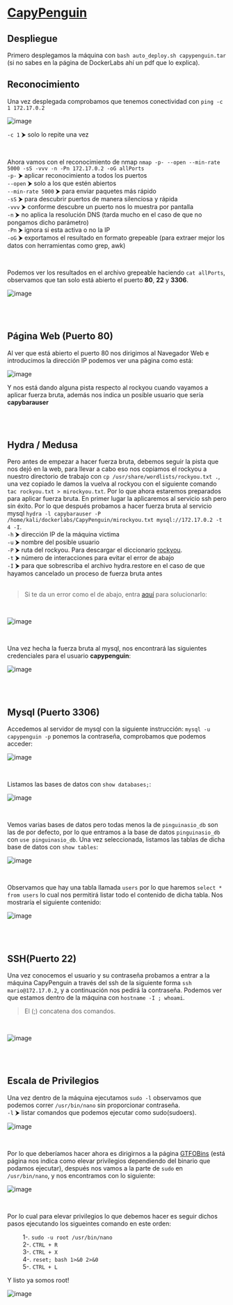 # [CapyPenguin](https://dockerlabs.es/)

## Despliegue

Primero desplegamos la máquina con ```bash auto_deploy.sh capypenguin.tar``` (si no sabes en la página de DockerLabs ahí un pdf que lo explica).

## Reconocimiento

Una vez desplegada comprobamos que tenemos conectividad con ```ping -c 1 172.17.0.2``` 
<br>

![image](https://github.com/TerrorAterrador/WriteUps/assets/146730674/af4d0189-b640-4576-aca6-3c02c75c9434)
<br>

`-c 1` ⮞ solo lo repite una vez

<br>

Ahora vamos con el reconocimiento de nmap ```nmap -p- --open --min-rate 5000 -sS -vvv -n -Pn 172.17.0.2 -oG allPorts``` <br>
`-p-` ⮞ aplicar reconocimiento a todos los puertos <br>
`--open` ⮞ solo a los que estén abiertos <br>
`--min-rate 5000` ⮞ para enviar paquetes más rápido <br> 
`-sS` ⮞ para descubrir puertos de manera silenciosa y rápida <br> 
`-vvv` ⮞ conforme descubre un puerto nos lo muestra por pantalla <br> 
`-n` ⮞ no aplica la resolución DNS (tarda mucho en el caso de que no pongamos dicho parámetro)<br> 
`-Pn` ⮞ ignora si esta activa o no la IP<br> 
`-oG` ⮞ exportamos el resultado en formato grepeable (para extraer mejor los datos con herramientas como grep, awk)

<br>

Podemos ver los resultados en el archivo grepeable haciendo ```cat allPorts```, observamos que tan solo está abierto el puerto **80**, **22** y **3306**.
<br>

![image](https://github.com/TerrorAterrador/WriteUps/assets/128630899/b544b52d-5645-4629-9f81-7ab3264f304d)

<br>
<br>

## Página Web (Puerto 80)

Al ver que está abierto el puerto 80 nos dirigimos al Navegador Web e introducimos la dirección IP podemos ver una página como está:
<br>

![image](https://github.com/TerrorAterrador/WriteUps/assets/128630899/06bf7933-f450-4c49-91ef-bb7e26261fed)
<br>

Y nos está dando alguna pista respecto al rockyou cuando vayamos a aplicar fuerza bruta, además nos indica un posible usuario que sería **capybarauser**

<br>
<br>

## Hydra / Medusa

Pero antes de empezar a hacer fuerza bruta, debemos seguir la pista que nos dejó en la web, para llevar a cabo eso nos copiamos el rockyou a nuestro directorio de trabajo con `cp /usr/share/wordlists/rockyou.txt .`, una vez copiado le damos la vuelva al rockyou con el siguiente comando `tac rockyou.txt > mirockyou.txt`. Por lo que ahora estaremos preparados para aplicar fuerza bruta. En primer lugar la aplicaremos al servicio ssh pero sin éxito. Por lo que después probamos a hacer fuerza bruta al servicio mysql `hydra -l capybarauser -P /home/kali/dockerlabs/CapyPenguin/mirockyou.txt mysql://172.17.0.2 -t 4 -I`. <br>
`-h` ⮞ dirección IP de la máquina victima <br>
`-u` ⮞ nombre del posible usuario <br> 
`-P` ⮞ ruta del rockyou. Para descargar el diccionario [rockyou](https://github.com/brannondorsey/naive-hashcat/releases/download/data/rockyou.txt). <br>
`-t` ⮞ número de interacciones para evitar el error de abajo <br> 
`-I` ⮞ para que sobrescriba el archivo hydra.restore en el caso de que hayamos cancelado un proceso de fuerza bruta antes <br> 
<br>

> Si te da un error como el de abajo, entra [aquí](https://github.com/TerrorAterrador/WriteUps/blob/main/DockerLabs/Bozaruwarahctf.md) para solucionarlo:
<br>

![image](https://github.com/TerrorAterrador/WriteUps/assets/128630899/02361559-3503-4606-8d04-602919c4aac0)

<br>

Una vez hecha la fuerza bruta al mysql, nos encontrará las siguientes credenciales para el usuario **capypenguin**:
<br>

![image](https://github.com/TerrorAterrador/WriteUps/assets/128630899/b5b900b8-7b22-4f37-83e0-ade8cb83396d)

<br>
<br>

## Mysql (Puerto 3306)

Accedemos al servidor de mysql con la siguiente instrucción: `mysql -u capypenguin -p` ponemos la contraseña, comprobamos que podemos acceder:
<br>

![image](https://github.com/TerrorAterrador/WriteUps/assets/128630899/26e8ba24-b93b-43b7-869e-8e05c4743cf0)

<br>

Listamos las bases de datos con `show databases;`: 
<br>

![image](https://github.com/TerrorAterrador/WriteUps/assets/128630899/0b8fb185-9777-492f-9972-686b7a51ae8c)

<br>

Vemos varias bases de datos pero todas menos la de `pinguinasio_db` son las de por defecto, por lo que entramos a la base de datos `pinguinasio_db` con `use pinguinasio_db`. Una vez seleccionada, listamos las tablas de dicha base de datos con `show tables`:
<br>

![image](https://github.com/TerrorAterrador/WriteUps/assets/128630899/f1914b34-7341-4678-8adc-06a22f0f58d1)

<br>

Observamos que hay una tabla llamada `users` por lo que haremos `select * from users` lo cual nos permitirá listar todo el contenido de dicha tabla. Nos mostraría el siguiente contenido:
<br>

![image](https://github.com/TerrorAterrador/WriteUps/assets/128630899/3b4295b2-c894-4e9a-9fda-70255541ad87)

<br>
<br>


## SSH(Puerto 22)

Una vez conocemos el usuario y su contraseña probamos a entrar a la máquina CapyPenguin a través del ssh de la siguiente forma `ssh mario@172.17.0.2`, y a continuación nos pedirá la contraseña. Podemos ver que estamos dentro de la máquina con `hostname -I ; whoami`.<br>
 > El (;) concatena dos comandos.
<br>

![image](https://github.com/TerrorAterrador/WriteUps/assets/128630899/d3b4b36d-e2d7-42c9-9b43-50c884503335)

<br>
<br>

## Escala de Privilegios

Una vez dentro de la máquina ejecutamos `sudo -l` observamos que podemos correr `/usr/bin/nano` sin proporcionar contraseña.<br>
`-l` ⮞ listar comandos que podemos ejecutar como sudo(sudoers).
<br>

![image](https://github.com/TerrorAterrador/WriteUps/assets/128630899/0725a4ed-2bc2-48bd-b4c7-baa1d5d2ca64)

<br>

Por lo que deberíamos hacer ahora es dirigirnos a la página [GTFOBins](https://gtfobins.github.io/) (está página nos indica como elevar privilegios dependiendo del binario que podamos ejecutar), después nos vamos a la parte de `sudo` en `/usr/bin/nano`, y nos encontramos con lo siguiente:
<br>

![image](https://github.com/TerrorAterrador/WriteUps/assets/128630899/5be62386-af3e-4702-8363-a275e63c6d0d)

<br>

Por lo cual para elevar privilegios lo que debemos hacer es seguir dichos pasos ejecutando los sigueintes comando en este orden: 
<br>

&nbsp;&nbsp;&nbsp;&nbsp;&nbsp;&nbsp;&nbsp;&nbsp; 1-. `sudo -u root /usr/bin/nano`<br>
&nbsp;&nbsp;&nbsp;&nbsp;&nbsp;&nbsp;&nbsp;&nbsp; 2-. `CTRL + R`<br>
&nbsp;&nbsp;&nbsp;&nbsp;&nbsp;&nbsp;&nbsp;&nbsp; 3-. `CTRL + X`<br>
&nbsp;&nbsp;&nbsp;&nbsp;&nbsp;&nbsp;&nbsp;&nbsp; 4-. `reset; bash 1>&0 2>&0` <br>
&nbsp;&nbsp;&nbsp;&nbsp;&nbsp;&nbsp;&nbsp;&nbsp; 5-. `CTRL + L`
<br>

Y listo ya somos root!
<br>

![image](https://github.com/TerrorAterrador/WriteUps/assets/128630899/7200c882-a04a-42c9-92bd-2bb0e3c2b61e)
